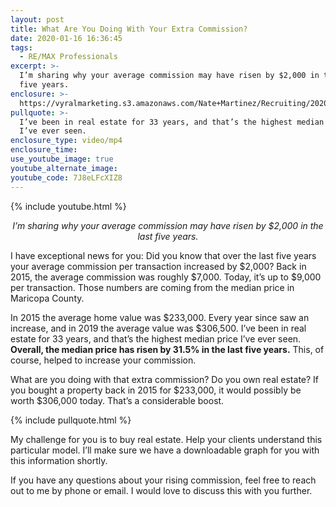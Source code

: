 ```yaml
---
layout: post
title: What Are You Doing With Your Extra Commission?
date: 2020-01-16 16:36:45
tags:
  - RE/MAX Professionals
excerpt: >-
  I’m sharing why your average commission may have risen by $2,000 in the last
  five years.
enclosure: >-
  https://vyralmarketing.s3.amazonaws.com/Nate+Martinez/Recruiting/2020/Nate+Martinez+What+Are+You+Doing+With+Your+Extra+Commission_.mp4
pullquote: >-
  I’ve been in real estate for 33 years, and that’s the highest median price
  I’ve ever seen.
enclosure_type: video/mp4
enclosure_time:
use_youtube_image: true
youtube_alternate_image:
youtube_code: 7J8eLFcXIZ8
---
```


{% include youtube.html %}

<p style="text-align: center;"><em>I’m sharing why your average commission may have risen by $2,000 in the last five years.</em></p>

I have exceptional news for you: Did you know that over the last five years your average commission per transaction increased by $2,000? Back in 2015, the average commission was roughly $7,000. Today, it’s up to $9,000 per transaction. Those numbers are coming from the median price in Maricopa County.&nbsp;

In 2015 the average home value was $233,000. Every year since saw an increase, and in 2019 the average value was $306,500. I’ve been in real estate for 33 years, and that’s the highest median price I’ve ever seen. **Overall, the median price has risen by 31.5% in the last five years.** This, of course, helped to increase your commission.&nbsp;

What are you doing with that extra commission? Do you own real estate? If you bought a property back in 2015 for $233,000, it would possibly be worth $306,000 today. That’s a considerable boost.&nbsp;

{% include pullquote.html %}

My challenge for you is to buy real estate. Help your clients understand this particular model. I’ll make sure we have a downloadable graph for you with this information shortly.

If you have any questions about your rising commission, feel free to reach out to me by phone or email. I would love to discuss this with you further.&nbsp;